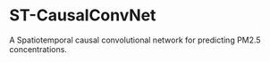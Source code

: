 # ST-CausalConvNet
A Spatiotemporal causal convolutional network for predicting PM2.5 concentrations.
